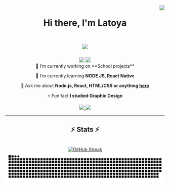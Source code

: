 <img align="right" src="https://visitor-badge.laobi.icu/badge?page_id=latoyaln.latoyaln" />

<h1 align="center">Hi there, I'm Latoya</h1>

<h1 align="center">
    <img src="https://readme-typing-svg.herokuapp.com/?font=Poppins&size=35&color=000&center=true&vCenter=true&width=1000&height=70&duration=3500&pause=200&lines=Passionate+frontend+developer;+Experienced+Graphic+Designer;+Always+learning+new+things;" />
</h1>
<div align="center">
    <img src="https://skillicons.dev/icons?i=html,css,javascript,nodejs,c#,react,git,express" />
    <img src="https://skillicons.dev/icons?i=figma,illustrator,photoshop,mysql,mariadb" /><br>
</div>


<div align="center">
 🔭 I’m currently working on **School projects**
 
 🌱 I’m currently learning **NODE JS, React Native**

💬 Ask me about **Node.js, React, HTML/CSS or anything [here](https://github.com/latoyaln/latoyaln/issues)**

⚡ Fun fact **I studied Graphic Design**

 </div>
 
<div align="center"> 
  <a href="mailto:l.n.design@hotmail.com">
    <img src="https://img.shields.io/badge/Gmail-333333?style=for-the-badge&logo=gmail&logoColor=red" />
  </a>
  <a href="https://www.linkedin.com/in/latoyanijmeijer/" target="_blank">
    <img src="https://img.shields.io/badge/LinkedIn-0077B5?style=for-the-badge&logo=linkedin&logoColor=white" target="_blank" />
  </a>
</div>

 <hr/>

<h2 align="center">⚡ Stats ⚡</h2>
<br>
<div align=center>
<a href="https://git.io/streak-stats"><img src="https://github-readme-streak-stats-two-blond.vercel.app?user=latoyaln" alt="GitHub Streak" /></a>
     <img alt="snake eating my contributions" src="https://raw.githubusercontent.com/latoyaln/latoyaln/output/github-contribution-grid-snake.svg" />
</div>

